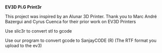 **EV3D Pi.G Print3r**

This project was inspired by an Alunar 3D Printer. Thank you to Marc André Bazergui and Cyrus Cuenca for their prior work on EV3D Printers

Use slic3r to convert stl to gcode

Use our program to convert gcode to SanjayCODE (R) (The RTF format you upload to the ev3)
